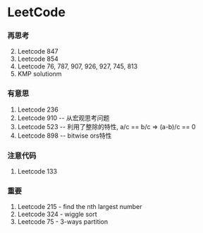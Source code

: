 # LeetCode
### 再思考
2. Leetcode 847
5. Leetcode 854
6. Leetcode 76, 787, 907, 926, 927, 745, 813
7. KMP solutionm

### 有意思
1. Leetcode 236
2. Leetcode 910 -- 从宏观思考问题
3. Leetcode 523 -- 利用了整除的特性, a/c == b/c => (a-b)/c == 0
4. Leetcode 898 -- bitwise ors特性

### 注意代码
1. Leetcode 133

### 重要
1. Leetcode 215 - find the nth largest number
2. Leetcode 324 - wiggle sort
3. Leetcode 75 - 3-ways partition
